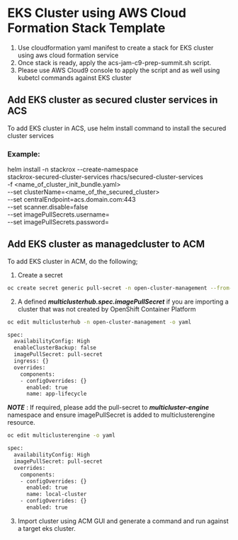 # EKS Cluster using AWS Cloud Formation Stack Template



1. Use cloudformation yaml manifest to create a stack for EKS cluster using aws cloud formation service
2. Once stack is ready, apply the acs-jam-c9-prep-summit.sh script.
3. Please use AWS Cloud9 console to apply the script and as well using kubetcl commands against EKS cluster

## Add EKS cluster as secured cluster services in ACS
To add EKS cluster in ACS, use helm install command to install the secured cluster services 

### Example: 
helm install -n stackrox --create-namespace \
    stackrox-secured-cluster-services rhacs/secured-cluster-services \
    -f <name_of_cluster_init_bundle.yaml> \
    --set clusterName=<name_of_the_secured_cluster> \
    --set centralEndpoint=acs.domain.com:443 \
    --set scanner.disable=false \
    --set imagePullSecrets.username=<username> \
    --set imagePullSecrets.password=<password>


## Add EKS cluster as managedcluster to ACM
To add EKS cluster in ACM, do the following; 

1. Create a secret
```bash
oc create secret generic pull-secret -n open-cluster-management --from-file=.dockerconfigjson=<path-to-pull-secret> --type=kubernetes.io/dockerconfigjson
```
2. A defined **_multiclusterhub.spec.imagePullSecret_** if you are importing a cluster that was not created by OpenShift Container Platform
```bash
oc edit multiclusterhub -n open-cluster-management -o yaml 

spec:
  availabilityConfig: High
  enableClusterBackup: false
  imagePullSecret: pull-secret
  ingress: {}
  overrides:
    components:
    - configOverrides: {}
      enabled: true
      name: app-lifecycle
```

**_NOTE_** : If required, please add the pull-secret to **_multicluster-engine_** namespace and ensure imagePullSecret is added to multiclusterengine resource. 
```bash
oc edit multiclusterengine -o yaml

spec:
  availabilityConfig: High
  imagePullSecret: pull-secret
  overrides:
    components:
    - configOverrides: {}
      enabled: true
      name: local-cluster
    - configOverrides: {}
      enabled: true
```

3. Import cluster using ACM GUI and generate a command and run against a target eks cluster. 

